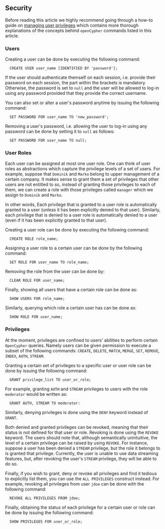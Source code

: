 ## Security

Before reading this article we highly recommend going through a how-to guide
on [managing user privileges](../how_to_guides/05_manage-user-privileges.md)
which contains more thorough explanations of the concepts behind `openCypher`
commands listed in this article.

### Users

Creating a user can be done by executing the following command:

```openCypher
  CREATE USER user_name [IDENTIFIED BY 'password'];
```
If the user should authenticate themself on each session, i.e. provide their
password on each session, the part within the brackets is mandatory. Otherwise,
the password is set to `null` and the user will be allowed to log-in using
any password provided that they provide the correct username.

You can also set or alter a user's password anytime by issuing the following
command:

```openCypher
  SET PASSWORD FOR user_name TO 'new_password';
```

Removing a user's password, i.e. allowing the user to log-in using any
password can be done by setting it to `null` as follows:

```openCypher
  SET PASSWORD FOR user_name TO null;
```

### User Roles

Each user can be assigned at most one user role. One can think of user roles
as abstractions which capture the privilege levels of a set of users. For
example, suppose that `Dominik` and `Marko` belong to upper management of
a certain company. It makes sense to grant them a set of privileges that other
users are not entitled to so, instead of granting those privileges to each
of them, we can create a role with those privileges called `manager`
which we assign to `Dominik` and `Marko`.

In other words, Each privilege that is granted to a user role is automatically
granted to a user (unless it has been explicitly denied to that user).
Similarly, each privilege that is denied to a user role is automatically denied
to a user (even if it has been explicitly granted to that user).

Creating a user role can be done by executing the following command:

```openCypher
  CREATE ROLE role_name;
```

Assigning a user role to a certain user can be done by the following command:

```openCypher
  SET ROLE FOR user_name TO role_name;
```

Removing the role from the user can be done by:

```openCypher
  CLEAR ROLE FOR user_name;
```

Finally, showing all users that have a certain role can be done as:

```openCypher
  SHOW USERS FOR role_name;
```

Similarly, querying which role a certain user has can be done as:

```openCypher
  SHOW ROLE FOR user_name;
```

### Privileges

At the moment, privileges are confined to users' abilities to perform certain
`OpenCypher` queries. Namely users can be given permission to execute a subset
of the following commands: `CREATE`, `DELETE`, `MATCH`, `MERGE`, `SET`,
`REMOVE`, `INDEX`, `AUTH`, `STREAM`.

Granting a certain set of privileges to a specific user or user role can be
done by issuing the following command:

```openCypher
  GRANT privilege_list TO user_or_role;
```

For example, granting `AUTH` and `STREAM` privileges to users with the role
`moderator` would be written as:

```openCypher
  GRANT AUTH, STREAM TO moderator:
```

Similarly, denying privileges is done using the `DENY` keyword instead of
`GRANT`.

Both denied and granted privileges can be revoked, meaning that their status is
not defined for that user or role. Revoking is done using the `REVOKE` keyword.
The users should note that, although semantically unintuitive, the level of a
certain privilege can be raised by using `REVOKE`. For instance, suppose a user
has been denied a `STREAM` privilege, but the role it belongs to is granted
that privilege. Currently, the user is unable to use data streaming features,
but, after revoking the user's `STREAM` privilege, they will be able to do so.

Finally, if you wish to grant, deny or revoke all privileges and find it tedious
to explicitly list them, you can use the `ALL PRIVILEGES` construct instead.
For example, revoking all privileges from user `jdoe` can be done with the
following command:

```openCypher
  REVOKE ALL PRIVILEGES FROM jdoe;
```

Finally, obtaining the status of each privilege for a certain user or role can be
done by issuing the following command:

```openCypher
  SHOW PRIVILEGES FOR user_or_role;
```
